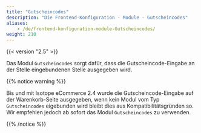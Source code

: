 ```yaml
---
title: "Gutscheincodes"
description: "Die Frontend-Konfiguration - Module - Gutscheincodes"
aliases:
    - /de/frontend-konfiguration-module-Gutscheincodes/
weight: 210
---
```



{{< version "2.5" >}}

Das Modul `Gutscheincodes` sorgt dafür, dass die Gutscheincode-Eingabe an der Stelle eingebundenen Stelle ausgegeben wird.
 
{{% notice warning %}}
<p>Bis und mit Isotope eCommerce 2.4 wurde die Gutscheincode-Eingabe auf der Warenkorb-Seite ausgegeben, wenn kein Modul vom Typ <code>Gutscheincodes</code> eigebunden wird bleibt dies aus Kompatibilitätsgründen so. Wir empfehlen jedoch ab sofort das Modul <code>Gutscheincodes</code> zu verwenden.</p>
{{% /notice %}}
